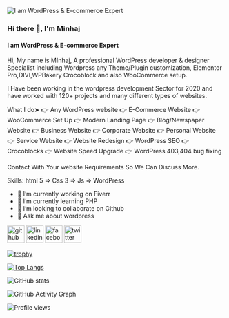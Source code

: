 ![I am WordPress & E-commerce Expert](https://mir-s3-cdn-cf.behance.net/c56b7d2df1973831703d9ba3d2b4ee59/dcb09a06-5dfa-4378-ae91-2b2d3dac476d_rwc_0x-2x1521x300x1600.png?h=d66ff593f069e0398d32b836d2315093)
### Hi there 👋, I'm Minhaj
#### I am WordPress & E-commerce Expert


Hi, 
My name is MInhaj, A professional WordPress developer & designer Specialist including Wordpress any Theme/Plugin customization, Elementor Pro,DIVI,WPBakery Crocoblock and also WooCommerce setup.

I Have been working in the wordpress development Sector for 2020 and have worked with 120+ projects and many different types of websites.

What I do➤ 
👉 Any WordPress website
👉 E-Commerce Website
👉 WooCommerce Set Up
👉 Modern Landing Page
👉 Blog/Newspaper Website
👉 Business Website
👉 Corporate Website
👉 Personal Website 
👉 Service Website
👉 Website Redesign 
👉 WordPress SEO
👉 Crocoblocks 
👉 Website Speed Upgrade
👉 WordPress 403,404 bug fixing

Contact With Your website Requirements So We Can Discuss More.


Skills: html 5 ⇒ Css 3 ⇒ Js ⇒ WordPress

- 🔭 I’m currently working on Fiverr 
- 🌱 I’m currently learning PHP 
- 👯 I’m looking to collaborate on Github 
- 💬 Ask me about wordpress  


[<img src='https://cdn.jsdelivr.net/npm/simple-icons@3.0.1/icons/github.svg' alt='github' height='40'>](https://github.com/https://github.com/developerminhaj)  [<img src='https://cdn.jsdelivr.net/npm/simple-icons@3.0.1/icons/linkedin.svg' alt='linkedin' height='40'>](https://www.linkedin.com/in/@developerminhaj/)  [<img src='https://cdn.jsdelivr.net/npm/simple-icons@3.0.1/icons/facebook.svg' alt='facebook' height='40'>](https://www.facebook.com/https://www.facebook.com/md.minhaj.73744/)  [<img src='https://cdn.jsdelivr.net/npm/simple-icons@3.0.1/icons/twitter.svg' alt='twitter' height='40'>](https://twitter.com/@developerminhaj)  

[![trophy](https://github-profile-trophy.vercel.app/?username=https://github.com/developerminhaj)](https://github.com/ryo-ma/github-profile-trophy)

[![Top Langs](https://github-readme-stats.vercel.app/api/top-langs/?username=https://github.com/developerminhaj)](https://github.com/anuraghazra/github-readme-stats)

![GitHub stats](https://github-readme-stats.vercel.app/api?username=https://github.com/developerminhaj&show_icons=true&count_private=true)  

![GitHub Activity Graph](https://activity-graph.herokuapp.com/graph?username=https://github.com/developerminhaj)  

![Profile views](https://gpvc.arturio.dev/https://github.com/developerminhaj)  
